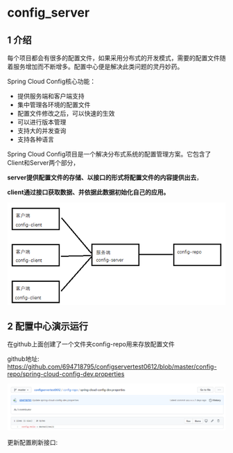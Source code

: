 # config_server

## 1 介绍

每个项目都会有很多的配置文件，如果采用分布式的开发模式，需要的配置文件随着服务增加而不断增多。配置中心便是解决此类问题的灵丹妙药。

Spring Cloud Config核心功能：

- 提供服务端和客户端支持
- 集中管理各环境的配置文件
- 配置文件修改之后，可以快速的生效
- 可以进行版本管理
- 支持大的并发查询
- 支持各种语言

Spring Cloud Config项目是一个解决分布式系统的配置管理方案。它包含了Client和Server两个部分，

**server提供配置文件的存储、以接口的形式将配置文件的内容提供出去**，

**client通过接口获取数据、并依据此数据初始化自己的应用。** 

![](assets/1594892847239.png)





## 2 配置中心演示运行

在github上面创建了一个文件夹config-repo用来存放配置文件

github地址:  <https://github.com/694718795/configservertest0612/blob/master/config-repo/spring-cloud-config-dev.properties> 

![](assets/1594892441623.png)



更新配置刷新接口: 
